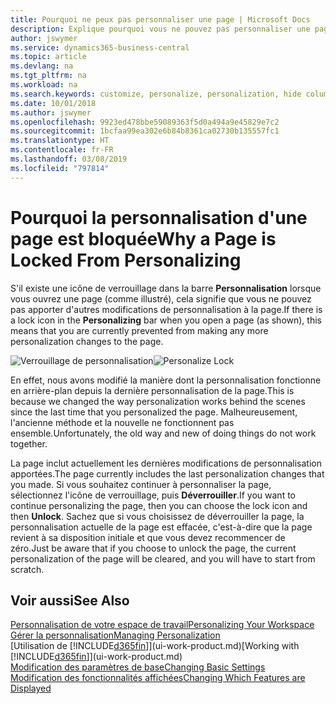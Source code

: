 ```yaml
---
title: Pourquoi ne peux pas personnaliser une page | Microsoft Docs
description: Explique pourquoi vous ne pouvez pas personnaliser une page et ce que vous pouvez faire pour la déverrouiller et pouvoir ainsi la personnaliser.
author: jswymer
ms.service: dynamics365-business-central
ms.topic: article
ms.devlang: na
ms.tgt_pltfrm: na
ms.workload: na
ms.search.keywords: customize, personalize, personalization, hide columns, remove fields, move fields
ms.date: 10/01/2018
ms.author: jswymer
ms.openlocfilehash: 9923ed478bbe59089363f5d0a494a9e45829e7c2
ms.sourcegitcommit: 1bcfaa99ea302e6b84b8361ca02730b135557fc1
ms.translationtype: HT
ms.contentlocale: fr-FR
ms.lasthandoff: 03/08/2019
ms.locfileid: "797814"
---
```

# <a name="why-a-page-is-locked-from-personalizing"></a><span data-ttu-id="f1d51-103">Pourquoi la personnalisation d'une page est bloquée</span><span class="sxs-lookup"><span data-stu-id="f1d51-103">Why a Page is Locked From Personalizing</span></span>
<span data-ttu-id="f1d51-104">S'il existe une icône de verrouillage dans la barre **Personnalisation** lorsque vous ouvrez une page (comme illustré), cela signifie que vous ne pouvez pas apporter d'autres modifications de personnalisation à la page.</span><span class="sxs-lookup"><span data-stu-id="f1d51-104">If there is a lock icon in the **Personalizing** bar when you open a page (as shown), this means that you are currently prevented from making any more personalization changes to the page.</span></span>

<span data-ttu-id="f1d51-105">![Verrouillage de personnalisation](media/personalization-locked.png "Verrouillage de personnalisation")</span><span class="sxs-lookup"><span data-stu-id="f1d51-105">![Personalize Lock](media/personalization-locked.png "Personalize lock")</span></span>

<span data-ttu-id="f1d51-106">En effet, nous avons modifié la manière dont la personnalisation fonctionne en arrière-plan depuis la dernière personnalisation de la page.</span><span class="sxs-lookup"><span data-stu-id="f1d51-106">This is because we changed the way personalization works behind the scenes since the last time that you personalized the page.</span></span> <span data-ttu-id="f1d51-107">Malheureusement, l'ancienne méthode et la nouvelle ne fonctionnent pas ensemble.</span><span class="sxs-lookup"><span data-stu-id="f1d51-107">Unfortunately, the old way and new of doing things do not work together.</span></span>

<span data-ttu-id="f1d51-108">La page inclut actuellement les dernières modifications de personnalisation apportées.</span><span class="sxs-lookup"><span data-stu-id="f1d51-108">The page currently includes the last personalization changes that you made.</span></span> <span data-ttu-id="f1d51-109">Si vous souhaitez continuer à personnaliser la page, sélectionnez l'icône de verrouillage, puis **Déverrouiller**.</span><span class="sxs-lookup"><span data-stu-id="f1d51-109">If you want to continue personalizing the page, then you can choose the lock icon and then **Unlock**.</span></span> <span data-ttu-id="f1d51-110">Sachez que si vous choisissez de déverrouiller la page, la personnalisation actuelle de la page est effacée, c'est-à-dire que la page revient à sa disposition initiale et que vous devez recommencer de zéro.</span><span class="sxs-lookup"><span data-stu-id="f1d51-110">Just be aware that if you choose to unlock the page, the current personalization of the page will be cleared, and you will have to start from scratch.</span></span>


## <a name="see-also"></a><span data-ttu-id="f1d51-111">Voir aussi</span><span class="sxs-lookup"><span data-stu-id="f1d51-111">See Also</span></span>
[<span data-ttu-id="f1d51-112">Personnalisation de votre espace de travail</span><span class="sxs-lookup"><span data-stu-id="f1d51-112">Personalizing Your Workspace</span></span>](ui-personalization-manage.md)  
[<span data-ttu-id="f1d51-113">Gérer la personnalisation</span><span class="sxs-lookup"><span data-stu-id="f1d51-113">Managing Personalization</span></span>](ui-personalization-manage.md)  
<span data-ttu-id="f1d51-114">[Utilisation de [!INCLUDE[d365fin](includes/d365fin_md.md)]](ui-work-product.md)</span><span class="sxs-lookup"><span data-stu-id="f1d51-114">[Working with [!INCLUDE[d365fin](includes/d365fin_md.md)]](ui-work-product.md)</span></span>  
[<span data-ttu-id="f1d51-115">Modification des paramètres de base</span><span class="sxs-lookup"><span data-stu-id="f1d51-115">Changing Basic Settings</span></span>](ui-change-basic-settings.md)  
[<span data-ttu-id="f1d51-116">Modification des fonctionnalités affichées</span><span class="sxs-lookup"><span data-stu-id="f1d51-116">Changing Which Features are Displayed</span></span>](ui-experiences.md)  
